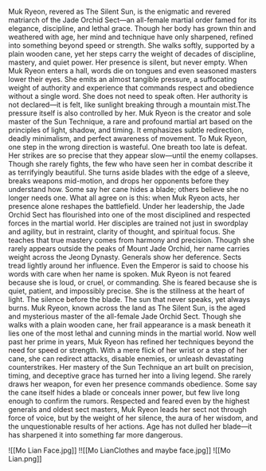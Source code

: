 Muk Ryeon, revered as The Silent Sun, is the enigmatic and revered matriarch of the Jade Orchid Sect—an all-female martial order famed for its elegance, discipline, and lethal grace. Though her body has grown thin and weathered with age, her mind and technique have only sharpened, refined into something beyond speed or strength. She walks softly, supported by a plain wooden cane, yet her steps carry the weight of decades of discipline, mastery, and quiet power. Her presence is silent, but never empty. When Muk Ryeon enters a hall, words die on tongues and even seasoned masters lower their eyes. She emits an almost tangible pressure, a suffocating weight of authority and experience that commands respect and obedience without a single word. She does not need to speak often. Her authority is not declared—it is felt, like sunlight breaking through a mountain mist.The pressure itself is also controlled by her. Muk Ryeon is the creator and sole master of the Sun Technique, a rare and profound martial art based on the principles of light, shadow, and timing. It emphasizes subtle redirection, deadly minimalism, and perfect awareness of movement. To Muk Ryeon, one step in the wrong direction is wasteful. One breath too late is defeat. Her strikes are so precise that they appear slow—until the enemy collapses. Though she rarely fights, the few who have seen her in combat describe it as terrifyingly beautiful. She turns aside blades with the edge of a sleeve, breaks weapons mid-motion, and drops her opponents before they understand how. Some say her cane hides a blade; others believe she no longer needs one. What all agree on is this: when Muk Ryeon acts, her presence alone reshapes the battlefield. Under her leadership, the Jade Orchid Sect has flourished into one of the most disciplined and respected forces in the martial world. Her disciples are trained not just in swordplay and agility, but in restraint, clarity of thought, and spiritual focus. She teaches that true mastery comes from harmony and precision. Though she rarely appears outside the peaks of Mount Jade Orchid, her name carries weight across the Jeong Dynasty. Generals show her deference. Sects tread lightly around her influence. Even the Emperor is said to choose his words with care when her name is spoken. Muk Ryeon is not feared because she is loud, or cruel, or commanding. She is feared because she is quiet, patient, and impossibly precise. She is the stillness at the heart of light. The silence before the blade. The sun that never speaks, yet always burns. Muk Ryeon, known across the land as The Silent Sun, is the aged and mysterious master of the all-female Jade Orchid Sect. Though she walks with a plain wooden cane, her frail appearance is a mask beneath it lies one of the most lethal and cunning minds in the martial world. Now well past her prime in years, Muk Ryeon has refined her techniques beyond the need for speed or strength. With a mere flick of her wrist or a step of her cane, she can redirect attacks, disable enemies, or unleash devastating counterstrikes. Her mastery of the Sun Technique an art built on precision, timing, and deceptive grace has turned her into a living legend. She rarely draws her weapon, for even her presence commands obedience. Some say the cane itself hides a blade or conceals inner power, but few live long enough to confirm the rumors. Respected and feared even by the highest generals and oldest sect masters, Muk Ryeon leads her sect not through force of voice, but by the weight of her silence, the aura of her wisdom, and the unquestionable results of her actions. Age has not dulled her blade—it has sharpened it into 
something far more dangerous.


![[Mo Lian Face.jpg]]
!![[Mo LianClothes and maybe face.jpg]]
![[Mo Lian.png]]